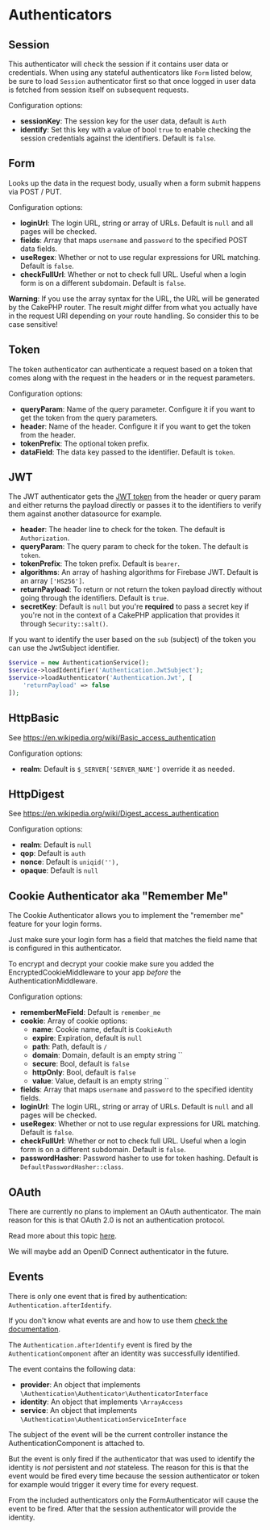 # Authenticators

## Session

This authenticator will check the session if it contains user data or credentials. When using any stateful authenticators like `Form` listed below, be sure to load `Session` authenticator first so that once logged in user data is fetched from session itself on subsequent requests.

Configuration options:

* **sessionKey**: The session key for the user data, default is `Auth`
* **identify**: Set this key with a value of bool `true` to enable checking the session credentials against the identifiers. Default is `false`. 

## Form

Looks up the data in the request body, usually when a form submit happens via POST / PUT.

Configuration options:

* **loginUrl**: The login URL, string or array of URLs. Default is `null` and all pages will be checked.
* **fields**: Array that maps `username` and `password` to the specified POST data fields.
* **useRegex**: Whether or not to use regular expressions for URL matching. Default is `false`.
* **checkFullUrl**: Whether or not to check full URL. Useful when a login form is on a different subdomain. Default is `false`.

**Warning**: If you use the array syntax for the URL, the URL will be generated by the CakePHP router. The result *might* differ from what you actually have in the request URI depending on your route handling. So consider this to be case sensitive!

## Token

The token authenticator can authenticate a request based on a token that comes along with the request in the headers or in the request parameters.

Configuration options:

* **queryParam**: Name of the query parameter. Configure it if you want to get the token from the query parameters.
* **header**: Name of the header. Configure it if you want to get the token from the header.
* **tokenPrefix**: The optional token prefix.
* **dataField**: The data key passed to the identifier. Default is `token`.

## JWT

The JWT authenticator gets the [JWT token](https://jwt.io/) from the header or query param and either returns the payload directly or passes it to the identifiers to verify them against another datasource for example.

* **header**: The header line to check for the token. The default is `Authorization`.
* **queryParam**: The query param to check for the token. The default is `token`.
* **tokenPrefix**: The token prefix. Default is `bearer`.
* **algorithms**: An array of hashing algorithms for Firebase JWT. Default is an array `['HS256']`.
* **returnPayload**: To return or not return the token payload directly without going through the identifiers. Default is `true`.
* **secretKey**: Default is `null` but you're **required** to pass a secret key if you're not in the context of a CakePHP application that provides it through `Security::salt()`.

If you want to identify the user based on the `sub` (subject) of the token you can use the JwtSubject identifier.

```php
$service = new AuthenticationService();
$service->loadIdentifier('Authentication.JwtSubject');
$service->loadAuthenticator('Authentication.Jwt', [
    'returnPayload' => false
]);
```

## HttpBasic

See https://en.wikipedia.org/wiki/Basic_access_authentication

Configuration options:

* **realm**: Default is `$_SERVER['SERVER_NAME']` override it as needed.

## HttpDigest

See https://en.wikipedia.org/wiki/Digest_access_authentication

Configuration options:

* **realm**: Default is `null`
* **qop**: Default is `auth`
* **nonce**: Default is `uniqid(''),`
* **opaque**: Default is `null`

## Cookie Authenticator aka "Remember Me"

The Cookie Authenticator allows you to implement the "remember me" feature for your login forms.

Just make sure your login form has a field that matches the field name that is configured in this authenticator.

To encrypt and decrypt your cookie make sure you added the EncryptedCookieMiddleware to your app *before* the AuthenticationMiddleware. 

Configuration options:

* **rememberMeField**: Default is `remember_me`
* **cookie**: Array of cookie options:
  * **name**: Cookie name, default is `CookieAuth`
  * **expire**: Expiration, default is `null`
  * **path**: Path, default is `/`
  * **domain**: Domain, default is an empty string ``
  * **secure**: Bool, default is `false`
  * **httpOnly**: Bool, default is `false`
  * **value**: Value, default is an empty string ``
* **fields**: Array that maps `username` and `password` to the specified identity fields.
* **loginUrl**: The login URL, string or array of URLs. Default is `null` and all pages will be checked.
* **useRegex**: Whether or not to use regular expressions for URL matching. Default is `false`.
* **checkFullUrl**: Whether or not to check full URL. Useful when a login form is on a different subdomain. Default is `false`.
* **passwordHasher**: Password hasher to use for token hashing. Default is `DefaultPasswordHasher::class`.

## OAuth

There are currently no plans to implement an OAuth authenticator.
The main reason for this is that OAuth 2.0 is not an authentication protocol.

Read more about this topic [here](https://oauth.net/articles/authentication/).

We will maybe add an OpenID Connect authenticator in the future.

## Events

There is only one event that is fired by authentication: `Authentication.afterIdentify`.

If you don't know what events are and how to use them [check the documentation](https://book.cakephp.org/3.0/en/core-libraries/events.html).

The `Authentication.afterIdentify` event is fired by the `AuthenticationComponent` after an identity was successfully identified.

The event contains the following data:

 * **provider**: An object that implements `\Authentication\Authenticator\AuthenticatorInterface`
 * **identity**: An object that implements `\ArrayAccess`
 * **service**:  An object that implements `\Authentication\AuthenticationServiceInterface`

The subject of the event will be the current controller instance the AuthenticationComponent is attached to.

But the event is only fired if the authenticator that was used to identify the identity is *not* persistent and *not* stateless. The reason for this is that the event would be fired every time because the session authenticator or token for example would trigger it every time for every request.

From the included authenticators only the FormAuthenticator will cause the event to be fired. After that the session authenticator will provide the identity.
